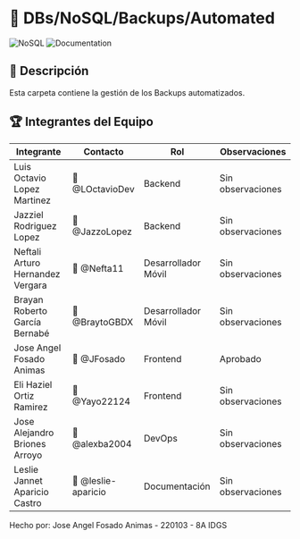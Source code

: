 # 📂 DBs/NoSQL/Backups/Automated

![NoSQL](https://img.shields.io/badge/NoSQL-Database-green)
![Documentation](https://img.shields.io/badge/Documentation-Complete-brightgreen)

## 📌 Descripción

Esta carpeta contiene la gestión de los Backups automatizados.

## 🏆 Integrantes del Equipo

| Integrante                       | Contacto             | Rol                 | Observaciones     |
| -------------------------------- | -------------------- | ------------------- | ----------------- |
| Luis Octavio Lopez Martinez      | 📧 @LOctavioDev      | Backend             | Sin observaciones |
| Jazziel Rodriguez Lopez          | 📧 @JazzoLopez       | Backend             | Sin observaciones |
| Neftali Arturo Hernandez Vergara | 📧 @Nefta11          | Desarrollador Móvil | Sin observaciones |
| Brayan Roberto García Bernabé    | 📧 @BraytoGBDX       | Desarrollador Móvil | Sin observaciones |
| Jose Angel Fosado Animas         | 📧 @JFosado          | Frontend            |     Aprobado      |
| Eli Haziel Ortiz Ramirez         | 📧 @Yayo22124        | Frontend            | Sin observaciones |
| Jose Alejandro Briones Arroyo    | 📧 @alexba2004       | DevOps              | Sin observaciones |
| Leslie Jannet Aparicio Castro    | 📧 @leslie-aparicio  | Documentación       | Sin observaciones |

Hecho por: Jose Angel Fosado Animas - 220103 - 8A IDGS  